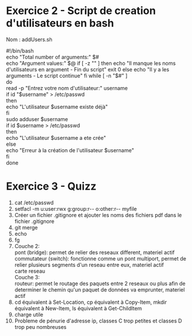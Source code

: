 # Exercice 2 - Script de creation d'utilisateurs en bash

Nom : addUsers.sh

#!/bin/bash  
echo "Total number of arguments:" $#  
echo "Argument values:" $@  
if [ -z "" ]  
then  
echo "Il manque les noms d'utilisateurs en argument - Fin du script"  
exit 0  
else  
echo "Il y a les arguments - Le script continue"  
fi  
while [ -n "$#" ]  
do  
read -p "Entrez votre nom d'utilisateur:" username  
if id "$username" > /etc/passwd  
then    
echo "L'utilisateur $username existe déjà"    
fi  
sudo adduser $username  
if id $username > /etc/passwd   
then   
echo "L'utilisateur $username a ete crée"  
else  
echo "Erreur à la création de l'utilisateur $username"  
fi  
done  

# Exercice 3 - Quizz

1. cat /etc/passwd
2. setfacl -m u:user:rwx g:group:r-- o:other:r-- myfile
3. Créer un fichier .gitignore et ajouter les noms des fichiers pdf dans le fichier .gitignore
4. git merge
5. echo
6. fg
7. Couche 2:  
pont (bridge): permet de relier des reseaux different, materiel actif
commutateur (switch): fonctionne comme un pont multiport, permet de relier plusieurs segments d'un reseau entre eux, materiel actif  
carte reseau  
Couche 3:  
routeur: permet le routage des paquets entre 2 reseaux ou plus afin de determiner le chemin qu'un paquet de données va emprunter, materiel actif
8. cd équivalent à Set-Location, cp équivalent à Copy-Item, mkdir équivalent à New-Item, ls équivalent à Get-ChildItem
9. charge utile
10. Probleme de pénurie d'adresse ip, classes C trop petites et classes D trop peu nombreuses
